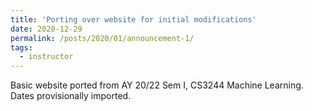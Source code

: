 ```yaml
---
title: 'Porting over website for initial modifications'
date: 2020-12-29
permalink: /posts/2020/01/announcement-1/
tags:
  - instructor
---
```


Basic website ported from AY 20/22 Sem I, CS3244 Machine Learning.  Dates provisionally imported.
